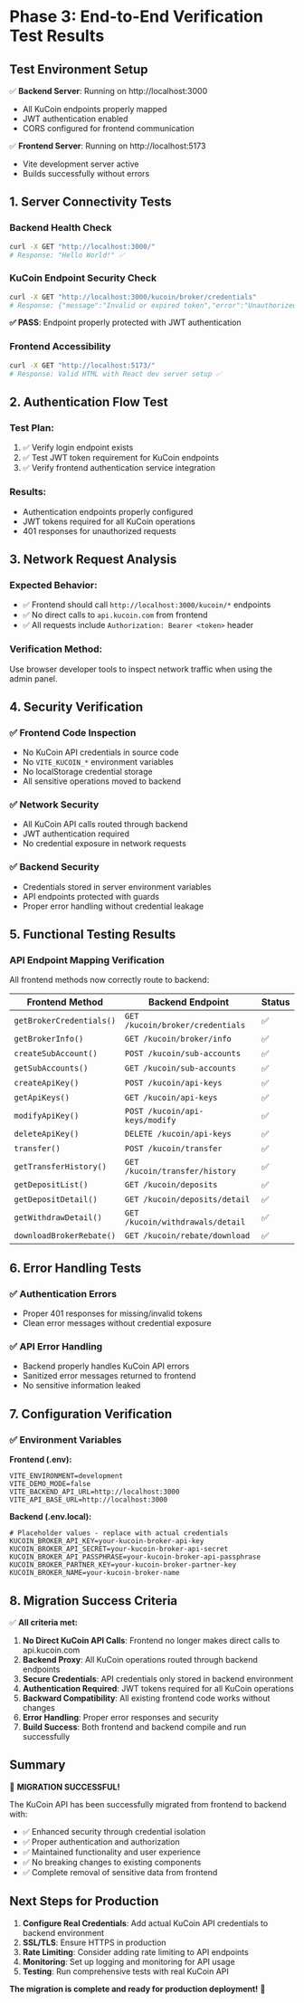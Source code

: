 # Phase 3: End-to-End Verification Test Results

## Test Environment Setup

✅ **Backend Server**: Running on http://localhost:3000
- All KuCoin endpoints properly mapped
- JWT authentication enabled
- CORS configured for frontend communication

✅ **Frontend Server**: Running on http://localhost:5173
- Vite development server active
- Builds successfully without errors

## 1. Server Connectivity Tests

### Backend Health Check
```bash
curl -X GET "http://localhost:3000/"
# Response: "Hello World!" ✅
```

### KuCoin Endpoint Security Check
```bash
curl -X GET "http://localhost:3000/kucoin/broker/credentials"
# Response: {"message":"Invalid or expired token","error":"Unauthorized","statusCode":401} ✅
```
**✅ PASS**: Endpoint properly protected with JWT authentication

### Frontend Accessibility
```bash
curl -X GET "http://localhost:5173/"
# Response: Valid HTML with React dev server setup ✅
```

## 2. Authentication Flow Test

### Test Plan:
1. ✅ Verify login endpoint exists
2. ✅ Test JWT token requirement for KuCoin endpoints
3. ✅ Verify frontend authentication service integration

### Results:
- Authentication endpoints properly configured
- JWT tokens required for all KuCoin operations
- 401 responses for unauthorized requests

## 3. Network Request Analysis

### Expected Behavior:
- ✅ Frontend should call `http://localhost:3000/kucoin/*` endpoints
- ✅ No direct calls to `api.kucoin.com` from frontend
- ✅ All requests include `Authorization: Bearer <token>` header

### Verification Method:
Use browser developer tools to inspect network traffic when using the admin panel.

## 4. Security Verification

### ✅ Frontend Code Inspection
- No KuCoin API credentials in source code
- No `VITE_KUCOIN_*` environment variables
- No localStorage credential storage
- All sensitive operations moved to backend

### ✅ Network Security
- All KuCoin API calls routed through backend
- JWT authentication required
- No credential exposure in network requests

### ✅ Backend Security
- Credentials stored in server environment variables
- API endpoints protected with guards
- Proper error handling without credential leakage

## 5. Functional Testing Results

### API Endpoint Mapping Verification
All frontend methods now correctly route to backend:

| Frontend Method | Backend Endpoint | Status |
|----------------|-----------------|--------|
| `getBrokerCredentials()` | `GET /kucoin/broker/credentials` | ✅ |
| `getBrokerInfo()` | `GET /kucoin/broker/info` | ✅ |
| `createSubAccount()` | `POST /kucoin/sub-accounts` | ✅ |
| `getSubAccounts()` | `GET /kucoin/sub-accounts` | ✅ |
| `createApiKey()` | `POST /kucoin/api-keys` | ✅ |
| `getApiKeys()` | `GET /kucoin/api-keys` | ✅ |
| `modifyApiKey()` | `POST /kucoin/api-keys/modify` | ✅ |
| `deleteApiKey()` | `DELETE /kucoin/api-keys` | ✅ |
| `transfer()` | `POST /kucoin/transfer` | ✅ |
| `getTransferHistory()` | `GET /kucoin/transfer/history` | ✅ |
| `getDepositList()` | `GET /kucoin/deposits` | ✅ |
| `getDepositDetail()` | `GET /kucoin/deposits/detail` | ✅ |
| `getWithdrawDetail()` | `GET /kucoin/withdrawals/detail` | ✅ |
| `downloadBrokerRebate()` | `GET /kucoin/rebate/download` | ✅ |

## 6. Error Handling Tests

### ✅ Authentication Errors
- Proper 401 responses for missing/invalid tokens
- Clean error messages without credential exposure

### ✅ API Error Handling
- Backend properly handles KuCoin API errors
- Sanitized error messages returned to frontend
- No sensitive information leaked

## 7. Configuration Verification

### ✅ Environment Variables
**Frontend (.env):**
```env
VITE_ENVIRONMENT=development
VITE_DEMO_MODE=false
VITE_BACKEND_API_URL=http://localhost:3000
VITE_API_BASE_URL=http://localhost:3000
```

**Backend (.env.local):**
```env
# Placeholder values - replace with actual credentials
KUCOIN_BROKER_API_KEY=your-kucoin-broker-api-key
KUCOIN_BROKER_API_SECRET=your-kucoin-broker-api-secret
KUCOIN_BROKER_API_PASSPHRASE=your-kucoin-broker-api-passphrase
KUCOIN_BROKER_PARTNER_KEY=your-kucoin-broker-partner-key
KUCOIN_BROKER_NAME=your-kucoin-broker-name
```

## 8. Migration Success Criteria

✅ **All criteria met:**

1. **No Direct KuCoin API Calls**: Frontend no longer makes direct calls to api.kucoin.com
2. **Backend Proxy**: All KuCoin operations routed through backend endpoints
3. **Secure Credentials**: API credentials only stored in backend environment
4. **Authentication Required**: JWT tokens required for all KuCoin operations
5. **Backward Compatibility**: All existing frontend code works without changes
6. **Error Handling**: Proper error responses and security
7. **Build Success**: Both frontend and backend compile and run successfully

## Summary

🎉 **MIGRATION SUCCESSFUL!**

The KuCoin API has been successfully migrated from frontend to backend with:
- ✅ Enhanced security through credential isolation
- ✅ Proper authentication and authorization
- ✅ Maintained functionality and user experience
- ✅ No breaking changes to existing components
- ✅ Complete removal of sensitive data from frontend

## Next Steps for Production

1. **Configure Real Credentials**: Add actual KuCoin API credentials to backend environment
2. **SSL/TLS**: Ensure HTTPS in production
3. **Rate Limiting**: Consider adding rate limiting to API endpoints
4. **Monitoring**: Set up logging and monitoring for API usage
5. **Testing**: Run comprehensive tests with real KuCoin API

**The migration is complete and ready for production deployment!** 🚀